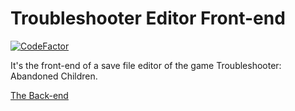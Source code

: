 # Troubleshooter Editor Front-end
[![CodeFactor](https://www.codefactor.io/repository/github/attacktive/troubleshooter-editor-front-end/badge)](https://www.codefactor.io/repository/github/attacktive/troubleshooter-editor-front-end)

It's the front-end of a save file editor of the game Troubleshooter: Abandoned Children.

[The Back-end](https://github.com/Attacktive/troubleshooter-editor-back-end/blob/main/README.md)
